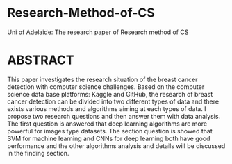 # Research-Method-of-CS
Uni of Adelaide: The research paper of Research method of CS 

# ABSTRACT
This paper investigates the research situation of the breast cancer detection with computer science challenges. Based on the computer science data base platforms: Kaggle and GitHub, the research of breast cancer detection can be divided into two different types of data and there exists various methods and algorithms aiming at each types of data. I propose two research questions and then answer them with data analysis. The first question is answered that deep learning algorithms are more powerful for images type datasets. The section question is showed that SVM for machine learning and CNNs for deep learning both have good performance and the other algorithms analysis and details will be discussed in the finding section.

